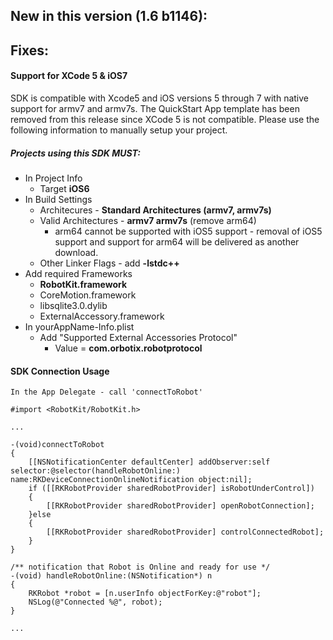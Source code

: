 ## New in this version (1.6 b1146):



## Fixes:

#### Support for XCode 5 & iOS7

SDK is compatible with Xcode5 and iOS versions 5 through 7 with native support for armv7 and armv7s.  The QuickStart App template has been removed from this release since XCode 5 is not compatible.  Please use the following information to manually setup your project.  

##### Projects using this SDK MUST:
 * In Project Info
    * Target **iOS6**
 * In Build Settings
 	* Architecures - **Standard Architectures (armv7, armv7s)**
 	* Valid Architectures - **armv7 armv7s** (remove arm64)
 		* arm64 cannot be supported with iOS5 support - removal of iOS5 support and support for arm64 will be delivered as another download.
 	* Other Linker Flags - add **-lstdc++**
 * Add required Frameworks
 	* **RobotKit.framework**
 	* CoreMotion.framework
 	* libsqlite3.0.dylib
 	* ExternalAccessory.framework
 * In yourAppName-Info.plist
 	* Add "Supported External Accessories Protocol"
 		* Value = **com.orbotix.robotprotocol**
 	 

#### SDK Connection Usage

	In the App Delegate - call 'connectToRobot'

	#import <RobotKit/RobotKit.h>
	
	...
	
	-(void)connectToRobot 
	{	
		[[NSNotificationCenter defaultCenter] addObserver:self selector:@selector(handleRobotOnline:) name:RKDeviceConnectionOnlineNotification object:nil];
		if ([[RKRobotProvider sharedRobotProvider] isRobotUnderControl]) 
		{
			[[RKRobotProvider sharedRobotProvider] openRobotConnection];
		}else
		{
			[[RKRobotProvider sharedRobotProvider] controlConnectedRobot];
		}
	}
	
	/** notification that Robot is Online and ready for use */
	-(void) handleRobotOnline:(NSNotification*) n
	{
		RKRobot *robot = [n.userInfo objectForKey:@"robot"];
		NSLog(@"Connected %@", robot);
	}

	...


 	



